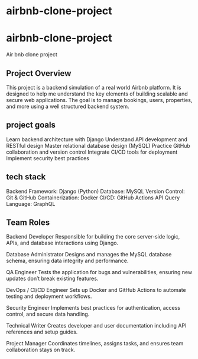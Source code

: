 # airbnb-clone-project
# airbnb-clone-project
Air bnb clone project
## Project Overview
This project is a backend simulation of a real world Airbnb platform. It is designed to help me understand the key elements of building scalable and secure web applications. The goal is to manage bookings, users, properties, and more using a well structured backend system.
## project goals
Learn backend architecture with Django
Understand API development and RESTful design
Master relational database design (MySQL)
Practice GitHub collaboration and version control
Integrate CI/CD tools for deployment
Implement security best practices
## tech stack
 Backend Framework: Django (Python)
 Database: MySQL
 Version Control: Git & GitHub
 Containerization: Docker
 CI/CD: GitHub Actions
 API Query Language: GraphQL 

 ## Team Roles

Backend Developer
Responsible for building the core server-side logic, APIs, and database interactions using Django.

Database Administrator
Designs and manages the MySQL database schema, ensuring data integrity and performance.

QA Engineer
Tests the application for bugs and vulnerabilities, ensuring new updates don’t break existing features.

DevOps / CI/CD Engineer
Sets up Docker and GitHub Actions to automate testing and deployment workflows.

Security Engineer
Implements best practices for authentication, access control, and secure data handling.

Technical Writer
Creates developer and user documentation including API references and setup guides.

Project Manager
Coordinates timelines, assigns tasks, and ensures team collaboration stays on track.


